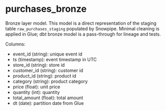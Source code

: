 # purchases_bronze

Bronze layer model. This model is a direct representation of the staging table `raw_purchases_staging` populated by Snowpipe. Minimal cleaning is applied in Glue; dbt bronze model is a pass-through for lineage and tests.

Columns:
- event_id (string): unique event id
- ts (timestamp): event timestamp in UTC
- store_id (string): store id
- customer_id (string): customer id
- product_id (string): product id
- category (string): product category
- price (float): unit price
- quantity (int): quantity
- total_amount (float): total amount
- dt (date): partition date from Glue
